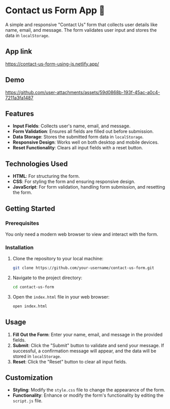 # Contact us Form App 📩

A simple and responsive "Contact Us" form that collects user details like name, email, and message. The form validates user input and stores the data in `localStorage`.

## App link

https://contact-us-form-using-js.netlify.app/

## Demo

https://github.com/user-attachments/assets/59d0868b-193f-45ac-a0c4-7211a3fa1487

## Features

- **Input Fields**: Collects user's name, email, and message.
- **Form Validation**: Ensures all fields are filled out before submission.
- **Data Storage**: Stores the submitted form data in `localStorage`.
- **Responsive Design**: Works well on both desktop and mobile devices.
- **Reset Functionality**: Clears all input fields with a reset button.

## Technologies Used

- **HTML**: For structuring the form.
- **CSS**: For styling the form and ensuring responsive design.
- **JavaScript**: For form validation, handling form submission, and resetting the form.

## Getting Started

### Prerequisites

You only need a modern web browser to view and interact with the form.

### Installation

1. Clone the repository to your local machine:

   ```bash
   git clone https://github.com/your-username/contact-us-form.git
   ```

2. Navigate to the project directory:

   ```bash
   cd contact-us-form
   ```

3. Open the `index.html` file in your web browser:
   ```bash
   open index.html
   ```

## Usage

1. **Fill Out the Form**: Enter your name, email, and message in the provided fields.
2. **Submit**: Click the "Submit" button to validate and send your message. If successful, a confirmation message will appear, and the data will be stored in `localStorage`.
3. **Reset**: Click the "Reset" button to clear all input fields.

## Customization

- **Styling**: Modify the `style.css` file to change the appearance of the form.
- **Functionality**: Enhance or modify the form's functionality by editing the `script.js` file.
